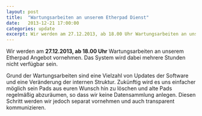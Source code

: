 ```yaml
---
layout: post
title:  "Wartungsarbeiten an unserem Etherpad Dienst"
date:   2013-12-21 17:00:00
categories: update
excerpt: Wir werden am 27.12.2013, ab 18.00 Uhr Wartungsarbeiten an unserem Etherpad Dienst vornehmen. Das System wird dabei mehrere Stunden nicht verfügbar sein.
---
```


Wir werden am **27.12.2013, ab 18.00 Uhr** Wartungsarbeiten an unserem Etherpad Angebot vornehmen. Das System wird dabei mehrere Stunden nicht verfügbar sein.

Grund der Wartungsarbeiten sind eine Vielzahl von Updates der Software und eine Veränderung der internen Struktur. Zukünftig wird es uns einfacher möglich sein Pads aus euren Wunsch hin zu löschen und alte Pads regelmäßig abzuräumen, so dass wir keine Datensammlung anlegen. Diesen Schritt werden wir jedoch separat vornehmen und auch transparent kommunizieren.
